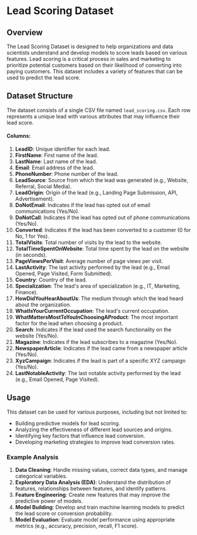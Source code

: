 # Lead Scoring Dataset

## Overview

The Lead Scoring Dataset is designed to help organizations and data scientists understand and develop models to score leads based on various features. Lead scoring is a critical process in sales and marketing to prioritize potential customers based on their likelihood of converting into paying customers. This dataset includes a variety of features that can be used to predict the lead score.

## Dataset Structure

The dataset consists of a single CSV file named `lead_scoring.csv`. Each row represents a unique lead with various attributes that may influence their lead score.

#### Columns:

1. **LeadID**: Unique identifier for each lead.
2. **FirstName**: First name of the lead.
3. **LastName**: Last name of the lead.
4. **Email**: Email address of the lead.
5. **PhoneNumber**: Phone number of the lead.
6. **LeadSource**: Source from which the lead was generated (e.g., Website, Referral, Social Media).
7. **LeadOrigin**: Origin of the lead (e.g., Landing Page Submission, API, Advertisement).
8. **DoNotEmail**: Indicates if the lead has opted out of email communications (Yes/No).
9. **DoNotCall**: Indicates if the lead has opted out of phone communications (Yes/No).
10. **Converted**: Indicates if the lead has been converted to a customer (0 for No, 1 for Yes).
11. **TotalVisits**: Total number of visits by the lead to the website.
12. **TotalTimeSpentOnWebsite**: Total time spent by the lead on the website (in seconds).
13. **PageViewsPerVisit**: Average number of page views per visit.
14. **LastActivity**: The last activity performed by the lead (e.g., Email Opened, Page Visited, Form Submitted).
15. **Country**: Country of the lead.
16. **Specialization**: The lead's area of specialization (e.g., IT, Marketing, Finance).
17. **HowDidYouHearAboutUs**: The medium through which the lead heard about the organization.
18. **WhatIsYourCurrentOccupation**: The lead's current occupation.
19. **WhatMattersMostToYouInChoosingAProduct**: The most important factor for the lead when choosing a product.
20. **Search**: Indicates if the lead used the search functionality on the website (Yes/No).
21. **Magazine**: Indicates if the lead subscribes to a magazine (Yes/No).
22. **NewspaperArticle**: Indicates if the lead came from a newspaper article (Yes/No).
23. **XyzCampaign**: Indicates if the lead is part of a specific XYZ campaign (Yes/No).
24. **LastNotableActivity**: The last notable activity performed by the lead (e.g., Email Opened, Page Visited).

## Usage

This dataset can be used for various purposes, including but not limited to:
- Building predictive models for lead scoring.
- Analyzing the effectiveness of different lead sources and origins.
- Identifying key factors that influence lead conversion.
- Developing marketing strategies to improve lead conversion rates.

### Example Analysis

1. **Data Cleaning**: Handle missing values, correct data types, and manage categorical variables.
2. **Exploratory Data Analysis (EDA)**: Understand the distribution of features, relationships between features, and identify patterns.
3. **Feature Engineering**: Create new features that may improve the predictive power of models.
4. **Model Building**: Develop and train machine learning models to predict the lead score or conversion probability.
5. **Model Evaluation**: Evaluate model performance using appropriate metrics (e.g., accuracy, precision, recall, F1 score).
